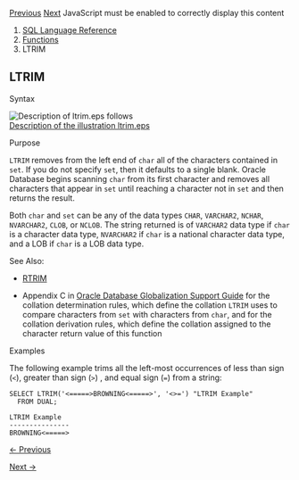 [Previous](LPAD.md) [Next](MAKE_REF.md) JavaScript must be enabled to
correctly display this content

  1. [SQL Language Reference ](index.md)
  2. [Functions](Functions.md)
  3. LTRIM 

## LTRIM

Syntax

![Description of ltrim.eps
follows](https://docs.oracle.com/en/database/oracle/oracle-database/23/sqlrf/img/ltrim.gif)  
[Description of the illustration ltrim.eps](img_text/ltrim.md)

Purpose

`LTRIM` removes from the left end of `char` all of the characters contained in
`set`. If you do not specify `set`, then it defaults to a single blank. Oracle
Database begins scanning `char` from its first character and removes all
characters that appear in `set` until reaching a character not in `set` and
then returns the result.

Both `char` and `set` can be any of the data types `CHAR`, `VARCHAR2`,
`NCHAR`, `NVARCHAR2`, `CLOB`, or `NCLOB`. The string returned is of `VARCHAR2`
data type if `char` is a character data type, `NVARCHAR2` if `char` is a
national character data type, and a LOB if `char` is a LOB data type.

See Also:

  * [RTRIM](RTRIM.md#GUID-95A7DAFB-F7AB-48F4-BE24-64B3C7A840AA)

  * Appendix C in [Oracle Database Globalization Support Guide](/pls/topic/lookup?ctx=en/database/oracle/oracle-database/23/sqlrf&id=NLSPG-GUID-AFCE41ED-775B-4A00-AF38-C436776AE0C5) for the collation determination rules, which define the collation `LTRIM` uses to compare characters from `set` with characters from `char`, and for the collation derivation rules, which define the collation assigned to the character return value of this function 

Examples

The following example trims all the left-most occurrences of less than sign
(`<`), greater than sign (`>`) , and equal sign (`=`) from a string:

    
    
    SELECT LTRIM('<=====>BROWNING<=====>', '<>=') "LTRIM Example"
      FROM DUAL;
    
    LTRIM Example
    ---------------
    BROWNING<=====>
    


[← Previous](LPAD.md)

[Next →](MAKE_REF.md)
